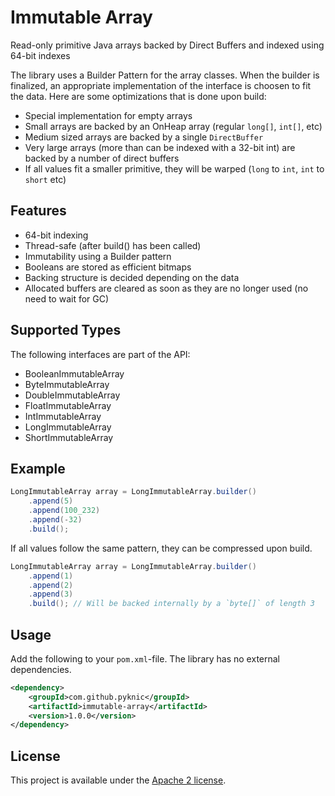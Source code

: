 # Immutable Array
Read-only primitive Java arrays backed by Direct Buffers and indexed using 64-bit indexes

The library uses a Builder Pattern for the array classes. When the builder is finalized, an appropriate implementation of the interface is choosen to fit the data. Here are some optimizations that is done upon build:
* Special implementation for empty arrays
* Small arrays are backed by an OnHeap array (regular `long[]`, `int[]`, etc)
* Medium sized arrays are backed by a single `DirectBuffer`
* Very large arrays (more than can be indexed with a 32-bit int) are backed by a number of direct buffers
* If all values fit a smaller primitive, they will be warped (`long` to `int`, `int` to `short` etc)

## Features
* 64-bit indexing
* Thread-safe (after build() has been called)
* Immutability using a Builder pattern
* Booleans are stored as efficient bitmaps
* Backing structure is decided depending on the data
* Allocated buffers are cleared as soon as they are no longer used (no need to wait for GC)

## Supported Types
The following interfaces are part of the API:
* BooleanImmutableArray
* ByteImmutableArray
* DoubleImmutableArray
* FloatImmutableArray
* IntImmutableArray
* LongImmutableArray
* ShortImmutableArray

## Example
```java
LongImmutableArray array = LongImmutableArray.builder()
    .append(5)
    .append(100_232)
    .append(-32)
    .build();
```

If all values follow the same pattern, they can be compressed upon build.
```java
LongImmutableArray array = LongImmutableArray.builder()
    .append(1)
    .append(2)
    .append(3)
    .build(); // Will be backed internally by a `byte[]` of length 3
```

## Usage
Add the following to your `pom.xml`-file. The library has no external dependencies.
```xml
<dependency>
    <groupId>com.github.pyknic</groupId>
    <artifactId>immutable-array</artifactId>
    <version>1.0.0</version>
</dependency>
```

## License
This project is available under the [Apache 2 license](http://www.apache.org/licenses/LICENSE-2.0). 
